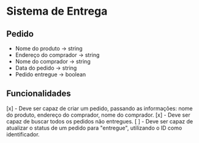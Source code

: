 # Sistema de Entrega

## Pedido
- Nome do produto -> string
- Endereço do comprador -> string
- Nome do comprador -> string
- Data do pedido -> string
- Pedido entregue -> boolean

## Funcionalidades
[x] - Deve ser capaz de criar um pedido, passando as informações: nome do produto, endereço do comprador, nome do comprador.
[x] - Deve ser capaz de buscar todos os pedidos não entregues.
[ ] - Deve ser capaz de atualizar o status de um pedido para "entregue", utilizando o ID como identificador.
